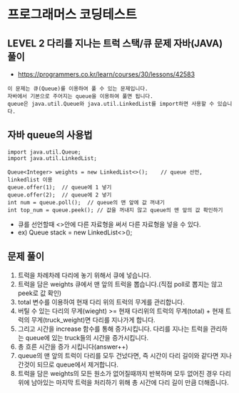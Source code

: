 # 프로그래머스 코딩테스트 
## LEVEL 2 다리를 지나는 트럭 스택/큐 문제 자바(JAVA) 풀이
- https://programmers.co.kr/learn/courses/30/lessons/42583

```
이 문제는 큐(Queue)를 이용하여 풀 수 있는 문제입니다.
자바에서 기본으로 주어지는 queue을 이용하여 풀면 됩니다.
queue은 java.util.Queue와 java.util.LinkedList를 import하면 사용할 수 있습니다.
```

## 자바 queue의 사용법
```
import java.util.Queue;
import java.util.LinkedList;

Queue<Integer> weights = new LinkedList<>();    // queue 선언, linkedlist 이용
queue.offer(1);  // queue에 1 넣기
queue.offer(2);  // queue에 2 넣기
int num = queue.poll();  // queue의 맨 앞에 값 꺼내기
int top_num = queue.peek(); // 값을 꺼내지 않고 queue의 맨 앞의 값 확인하기
```

- 큐를 선언할때 <>안에 다른 자료형을 써서 다른 자료형을 넣을 수 있다.
- ex) Queue<Character> stack = new LinkedList<>();


## 문제 풀이
1. 트럭을 차례차례 다리에 놓기 위해서 큐에 넣습니다.
2. 트럭을 담은 weights 큐에서 맨 앞의 트럭을 뽑습니다.(직접 poll로 뽑지는 않고 peek로 값 확인)
3. total 변수를 이용하여 현재 다리 위의 트럭의 무게를 관리합니다. 
4. 버틸 수 있는 다리의 무게(wieght) >= 현재 다리위의 트럭의 무계(total) + 현재 트럭의 무게(truck_weight)면 다리를 지나가게 합니다.
5. 그리고 시간을 increase 함수를 통해 증가시킵니다. 다리를 지나는 트럭을 관리하는 queue에 있는 truck들의 시간을 증가시킵니다.
6. 총 흐른 시간을 증가 시킵니다(answer++)
7. queue의 맨 앞의 트럭이 다리를 모두 건넜다면, 즉 시간이 다리 길이와 같다면 지나간것이 되므로 queue에서 제거합니다.
8. 트럭을 담은 weights의 모든 원소가 없어질때까지 반복하며 모두 없어진 경우 다리 위에 남아있는 마지막 트럭을 처리하기 위해 총 시간에 다리 길이 만큼 더해줍니다.

